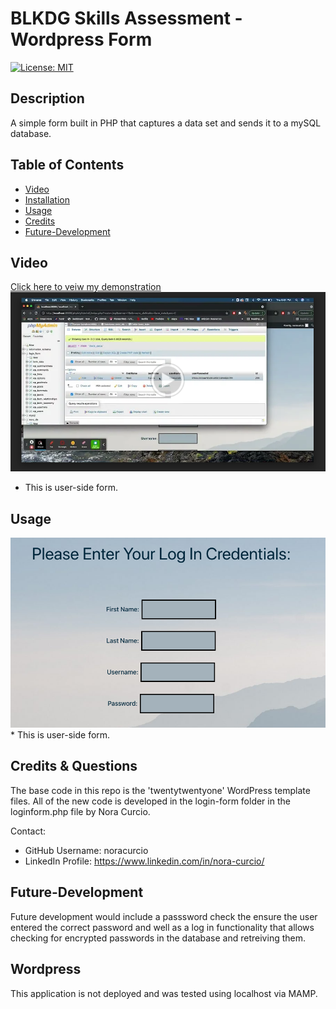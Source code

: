 # BLKDG Skills Assessment - Wordpress Form

[![License: MIT](https://img.shields.io/badge/License-MIT-yellow.svg)](https://opensource.org/licenses/MIT)

## Description

A simple form built in PHP that captures a data set and sends it to a mySQL database.

## Table of Contents

- [Video](#video)
- [Installation](#installation)
- [Usage](#usage)
- [Credits](#credits)
- [Future-Development](#future-development)

## Video

[Click here to veiw my demonstration](https://drive.google.com/file/d/191hPsgn7_TcAq525i0OZ119nNuhRIN3M/view)
<img src="video1.png">

- This is user-side form.

## Usage

<img src="form.png">
* This is user-side form.

## Credits & Questions

The base code in this repo is the 'twentytwentyone' WordPress template files. All of the new code is developed in the login-form folder in the loginform.php file by Nora Curcio.

Contact:

- GitHub Username: noracurcio
- LinkedIn Profile: https://www.linkedin.com/in/nora-curcio/

## Future-Development

Future development would include a passsword check the ensure the user entered the correct password and well as a log in functionality that allows checking for encrypted passwords in the database and retreiving them.

## Wordpress

This application is not deployed and was tested using localhost via MAMP.
